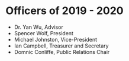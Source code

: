 # Officers of 2019 - 2020

* Dr. Yan Wu, Advisor
* Spencer Wolf, President
* Michael Johnston, Vice-President
* Ian Campbell, Treasurer and Secretary
* Domnic Conliffe, Public Relations Chair